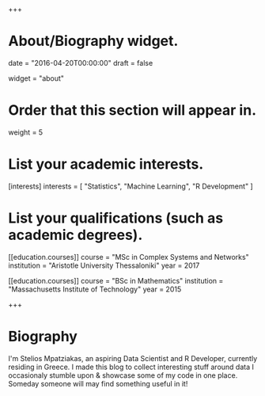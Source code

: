 +++
# About/Biography widget.

date = "2016-04-20T00:00:00"
draft = false

widget = "about"

# Order that this section will appear in.
weight = 5

# List your academic interests.
[interests]
  interests = [
    "Statistics",
    "Machine Learning",
    "R Development"
  ]

# List your qualifications (such as academic degrees).
[[education.courses]]
  course = "MSc in Complex Systems and Networks"
  institution = "Aristotle University Thessaloniki"
  year = 2017

[[education.courses]]
  course = "BSc in Mathematics"
  institution = "Massachusetts Institute of Technology"
  year = 2015
 
+++

# Biography

I'm Stelios Mpatziakas, an aspiring Data Scientist and R Developer, currently residing in Greece. I made this blog to collect interesting stuff around data I occasionaly stumble upon & showcase some of my code in one place. Someday someone will may find something useful in it! 
